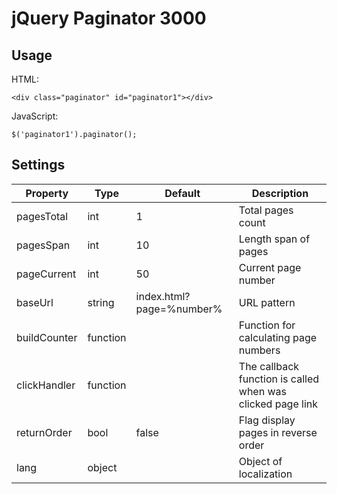 # jQuery Paginator 3000

## Usage

HTML:

    <div class="paginator" id="paginator1"></div>
    
JavaScript:

    $('paginator1').paginator();
    
## Settings

<table class="options">
    <thead>
        <tr>
            <th>Property</th>
            <th>Type</th>
            <th>Default</th>
            <th>Description</th>
        </tr>
    </thead>
    <tbody>
        <tr>
            <td>pagesTotal</td>
            <td>int</td>
            <td>1</td>
            <td>Total pages count</td>
        </tr>
        <tr>
            <td>pagesSpan</td>
            <td>int</td>
            <td>10</td>
            <td>Length span of pages</td>
        </tr>
        <tr>
            <td>pageCurrent</td>
            <td>int</td>
            <td>50</td>
            <td>Сurrent page number</td>
        </tr>
        <tr>
            <td>baseUrl</td>
            <td>string</td>
            <td>index.html?page=%number%</td>
            <td>URL pattern</td>
        </tr>
        <tr>
            <td>buildCounter</td>
            <td>function</td>
            <td></td>
            <td>Function for calculating page numbers</td>
        </tr>
        <tr>
            <td>clickHandler</td>
            <td>function</td>
            <td></td>
            <td>The callback function is called when was clicked page link</td>
        </tr>
        <tr>
            <td>returnOrder</td>
            <td>bool</td>
            <td>false</td>
            <td>Flag display pages in reverse order</td>
        </tr>
        <tr>
            <td>lang</td>
            <td>object</td>
            <td></td>
            <td>Object of localization</td>
        </tr>
    </tbody>
</table>
